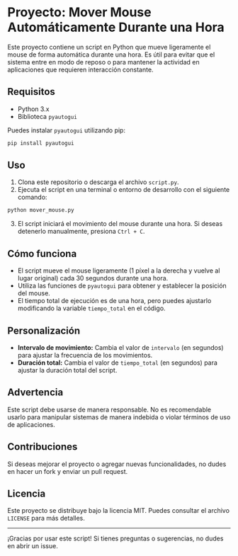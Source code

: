 # Proyecto: Mover Mouse Automáticamente Durante una Hora

Este proyecto contiene un script en Python que mueve ligeramente el mouse de forma automática durante una hora. Es útil para evitar que el sistema entre en modo de reposo o para mantener la actividad en aplicaciones que requieren interacción constante.

## Requisitos

- Python 3.x
- Biblioteca `pyautogui`

Puedes instalar `pyautogui` utilizando pip:

```bash
pip install pyautogui
```

## Uso

1. Clona este repositorio o descarga el archivo `script.py`.
2. Ejecuta el script en una terminal o entorno de desarrollo con el siguiente comando:

```bash
python mover_mouse.py
```

3. El script iniciará el movimiento del mouse durante una hora. Si deseas detenerlo manualmente, presiona `Ctrl + C`.

## Cómo funciona

- El script mueve el mouse ligeramente (1 píxel a la derecha y vuelve al lugar original) cada 30 segundos durante una hora.
- Utiliza las funciones de `pyautogui` para obtener y establecer la posición del mouse.
- El tiempo total de ejecución es de una hora, pero puedes ajustarlo modificando la variable `tiempo_total` en el código.

## Personalización

- **Intervalo de movimiento:** Cambia el valor de `intervalo` (en segundos) para ajustar la frecuencia de los movimientos.
- **Duración total:** Cambia el valor de `tiempo_total` (en segundos) para ajustar la duración total del script.

## Advertencia

Este script debe usarse de manera responsable. No es recomendable usarlo para manipular sistemas de manera indebida o violar términos de uso de aplicaciones.

## Contribuciones

Si deseas mejorar el proyecto o agregar nuevas funcionalidades, no dudes en hacer un fork y enviar un pull request.

## Licencia

Este proyecto se distribuye bajo la licencia MIT. Puedes consultar el archivo `LICENSE` para más detalles.

---

¡Gracias por usar este script! Si tienes preguntas o sugerencias, no dudes en abrir un issue.